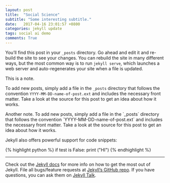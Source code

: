 ```yaml
---
layout: post
title:  "Social Science"
subtitle: "Some interesting subtitle."
date:   2017-04-16 23:01:57 +0800
categories: jekyll update
tags: social ai demo
comments: True
---
```


You’ll find this post in your `_posts` directory. Go ahead and edit it and re-build the site to see your changes. You can rebuild the site in many different ways, but the most common way is to run `jekyll serve`, which launches a web server and auto-regenerates your site when a file is updated.

<div class='note note-left'>
	This is a note.
</div>

To add new posts, simply add a file in the `_posts` directory that follows the convention `YYYY-MM-DD-name-of-post.ext` and includes the necessary front matter. Take a look at the source for this post to get an idea about how it works.

<div class='note note-right'>
	<p>
		Another note. To add new posts, simply add a file in the `_posts` directory that follows the convention `YYYY-MM-DD-name-of-post.ext` and includes the necessary front matter. Take a look at the source for this post to get an idea about how it works.
	</p>
</div>

Jekyll also offers powerful support for code snippets:

{% highlight python %}
if test is False:
	print ("HI")
{% endhighlight %}

---

Check out the [Jekyll docs][jekyll-docs] for more info on how to get the most out of Jekyll. File all bugs/feature requests at [Jekyll’s GitHub repo][jekyll-gh]. If you have questions, you can ask them on [Jekyll Talk][jekyll-talk].

[jekyll-docs]: https://jekyllrb.com/docs/home
[jekyll-gh]:   https://github.com/jekyll/jekyll
[jekyll-talk]: https://talk.jekyllrb.com/

